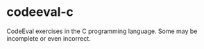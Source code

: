 # codeeval-c
CodeEval exercises in the C programming language.
Some may be incomplete or even incorrect. 
